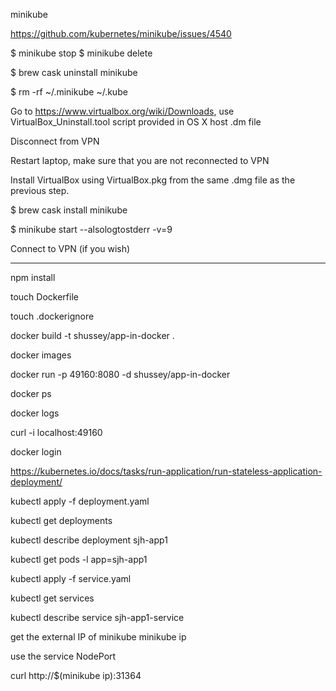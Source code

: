 minikube 

https://github.com/kubernetes/minikube/issues/4540

$ minikube stop
$ minikube delete

$ brew cask uninstall minikube


$ rm -rf ~/.minikube ~/.kube

Go to https://www.virtualbox.org/wiki/Downloads, use VirtualBox_Uninstall.tool script provided in OS X host .dm file

Disconnect from VPN

Restart laptop, make sure that you are not reconnected to VPN

Install VirtualBox using VirtualBox.pkg from the same .dmg file as the previous step.

$ brew cask install minikube

$ minikube start --alsologtostderr -v=9

Connect to VPN (if you wish)

--------------

npm install

touch Dockerfile

touch .dockerignore

docker build -t shussey/app-in-docker .

docker images

docker run -p 49160:8080 -d shussey/app-in-docker

docker ps

docker logs <container id>

curl -i localhost:49160

docker login

https://kubernetes.io/docs/tasks/run-application/run-stateless-application-deployment/

kubectl apply -f deployment.yaml

kubectl get deployments

kubectl describe deployment sjh-app1

kubectl get pods -l app=sjh-app1

kubectl apply -f service.yaml

kubectl get services

kubectl describe service sjh-app1-service

get the external IP of minikube
minikube ip 

use the service NodePort

curl http://$(minikube ip):31364
